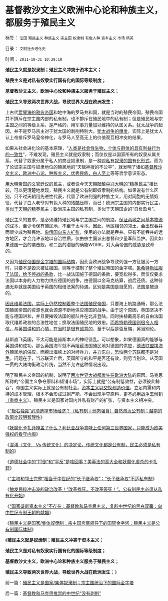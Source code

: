 # 基督教沙文主义欧洲中心论和种族主义，都服务于殖民主义

标签： `法国` `殖民主义` `种族主义` `宗主国` `奴隶制` `有色人种` `资本主义` `市场` `精英` 

目录： `文明社会进化史`

时间： `2011-10-31 10:29:10`

**殖民主义就是奴隶制；殖民主义冲突于资本主义；**

**殖民主义是对私有奴隶实行国有化的国际等级制度；**

**基督教沙文主义，欧洲中心论和种族主义服务于殖民主义；**

**殖民主义导致两次世界大战，导致世界大战在欧洲发生**；

上古代[爱琴海的雅典帝国](../../../2010/5/20/美式民主，东南亚“民主”和雅典的民主.md)和地中海的罗马共和国，就是当时的殖民帝国。殖民帝国并不排斥在宗主国内部的私有制，也不排斥在殖民地中的私有制；但是殖民地与宗主国之间的等级关系，是严格的，用军事力量加以维持的从属关系。犹太战争的起因，并不是罗马宗主对于犹太国的剥削特别大。[犹太战争的爆发](../../../2011/9/26/一神教的专制主义和犹太战争的祸首.md)，实际上是犹太人认上帝排斥罗马皇帝神化，与罗马人至高无上的价值观互相冲突的结果。

如果从社会进化论的基本原理，“[人类是社会性生物，个体与群体的具有利益行为的一致性](../../../2010/3/10/进化论无缝衔接个人与社群的行为.md)”，不难发现，殖民主义就是奴隶制；而仅仅是以国家所有的奴隶从属关系，代替了奴隶分属于私人的商业奴隶制，是一[种对私有奴隶的国有化形式](../../../2011/3/31/商业奴隶制和美国人不爱国.md)。而为了论证宗主国与奴隶地位的殖民地的“天赋神授的不公平”，就发明了诸如[基督教沙文主义，欧洲中心论，种族主义，优秀民族，白人至上](../../../2011/7/18/基督教“人人平等”的进化史和种族主义.md)等等哲学意识形态。

[用大明帝国的文官廷议的民主](http://darthvad.blog.163.com/blog/static/5339947020094211013072/)，或者说今天[天朝酝酿中兴大明的“精英民主”](../../../2011/2/1/人道主义如何构筑君权神授？.md)相比较，可以更清楚地发现，殖民主义就是公有制即奴隶制的结构。如果说有什么区别，只不过天朝用先进性代表，代替了欧洲列强的种族主义，用对同胞的无情奴役，代替了白人老爷对有色人种的残酷压榨，而已！欧洲宗主国的内部实行民主，[类似于天朝的精英民主](../../../2009/9/13/三种利益体的民主设想构成天堂地狱史.md)；欧洲宗主国的私有制，类似于天朝国企的“自负盈亏”。

殖民主义的要求，是必须维持殖民地与宗主国之间的航路，[保证两地之间基本物流的成本](../../../2010/6/7/汉朝无为而治的物流基础和商鞅变法的唯心政法思想.md)，至少令保有殖民地，不至于太亏本。因此，地区相邻的领土，会出现吞并而很少成为殖民地。[象俄国向东方扩张](../../../2008/10/3/俄国不是中国模仿的对象.md)，使用的办法就是吞并。只有不能吞并的远方地区，才会允许该地以自治性质，仅由宗主国派出总督和少量军队监护。因此如果德国一战的袭击舰，和二战的潜艇的确能WORK，对大英帝国的威胁是致命的。

又因为[殖民帝国是金字塔的国际结构](../../../2008/12/20/英殖民帝国终结，是经济理由.md)，因此当欧洲战争导致列强一方征服另一方时，只要不是毁灭被征服国，则等于控制了整个殖民帝国的金字塔。[象希特勒征服了法国，给予停战的条款](../../../2009/12/12/德国不需要主动战争，精明的希特勒打了糊涂的帐.md)，比一战法国施于德国的条款，要宽松得多，而仅仅要求法国以本身的人力物力供应德国的战争，由德国以金马克结算，战后还债。这种待遇无非就是美国给予英国的租借法案的待遇。区别是美国是自愿的，法国是被迫的。

[因此维希法国，实际上仍然控制着整个法国殖民帝国](../../../2009/12/11/疯狂的日本和明智的德国和法国的“卖国英雄”.md)，只要海上航路通畅，那么法国殖民帝国的资源也就会源源不断地供应德国的战争。由于这个原因，英国坚决不能与德国讲和，并且要摧毁法国的舰队并在北非登陆，同时扶植戴高乐的自由法国取代维希政权的合法性地位；换取法国殖民地的效忠。[而希特勒德国则很令人相信，与英国讲和的心情，在当时是很有诚意的](../../../2009/12/13/希特勒德国低效地浪费了百年市场经济的积累.md)，至于以后是否反悔，另当别论。

赫斯直飞英国，不太可能是赫斯本人的神经错乱。可以想象，如果德国真的能够与英国讲和成功，那么英国海军就不再阻截法国殖民地对德国的供应，[德法联盟挟海外殖民地的供应](../../../2009/12/12/法西斯德国战争的目的是什么呢？.md)，而腾出海峡上的对峙兵力，[并力东向，恐怕两个苏联都不是对手](../../../2009/12/24/短板决定实力，要素替代的战斗力.md)。问题在于，当苏联灭亡后，英国所守的和平是否还有效，则另当别论。从英国一贯的大陆均衡政治传统，当然不允许这种情况出现。

明了殖民主义帝国的机制，说明了[两次世界大战都发生在欧洲大陆](../../../2011/3/18/资源短缺“生产过剩”？（民粹＋权贵）两次世界大战.md)的原因。马克思所称的“帝国主义争夺原料和倾销市场”，实际上就是“公有制低效益，必须彼此鲸吞”，帝国主义实际上就是公有制社会。[资本主义以交换创造价值](../../../2011/3/5/交换创造和平，生产制造战争.md)，立足内需和内持的成本管理，根本不会形成过剩产能，不会出现争夺原料，[更不必用战争去倾销（重商主义](../../../2011/4/2/国民主权原理维系了世界和平.md)）。殖民主义是国家对国内外私有财产的扩张，与资本主义相冲突。

《[“极右独裁”必须选择市场经济？（私有制＋弱肉强食）自然淘汰公有制；越南的政策比较明智理性](../../../2011/10/28/“极右独裁”必须选择私有制；越南政策更明智理性.md)》

《[妖魔化卡扎菲掩盖了什么？利比亚战争意味上任何第三世界国家，只能成为欧美强权的看守内阁](http://blog.sina.com.cn/s/blog_5563a64d0102duqu.html)》

《[混淆（文化　Vs 传统文化）的决定论，传统文化都是公有制，民主必须是私有制的](../../../2011/10/29/混淆（文化Vs传统文化）的决定论，掩盖了（私有制＝民主）.md)》

《[道德社会中的“打倒”和“平反”是啥回事？美英法的高大全和妖魔化虐杀的卡扎菲](../../../2011/10/29/道德社会中的“打倒”和“平反”是啥回事？.md)》

《[“主权和领土完整”相当于中世纪的“长子继承权”；“长子继承权”不适私有制](../../../2011/10/30/中世纪的长子继承权和领土完整.md)》

《[触发民粹冲击波的政治改革！“改革找死，不改革等死！”。公有制民主必须从私有化开始](../../../2011/10/30/脱离私有制的“民主”将毁于民粹冲击波.md)》

《[“国家垄断资本主义”不存在；基督教和马克思主义，复辟中世纪的黑白双簧；向中世纪专制王朝的献媚](../../../2011/10/30/“国家垄断资本主义”的大脑急转弯.md)》

《[殖民主义是国家/集体奴隶制；宗主国宫庭领导下的国际金字塔；殖民主义是公有制国际体制](../../../2011/10/31/殖民主义是国家／集体奴隶制；宗主国统治下的国际金字塔.md)》

《**殖民主义就是奴隶制；殖民主义冲突于资本主义；**

**殖民主义是对私有奴隶实行国有化的国际等级制度；**

**基督教沙文主义，欧洲中心论和种族主义服务于殖民主义；**

**殖民主义导致两次世界大战，导致世界大战在欧洲发生**；》



前一篇：[殖民主义是国家/集体奴隶制；宗主国统治下的国际金字塔](../../../2011/10/31/殖民主义是国家／集体奴隶制；宗主国统治下的国际金字塔.md)

后一篇：[基督教和马克思推崇的中世纪“没有剥削”](../../../2011/10/31/基督教和马克思推崇的中世纪“没有剥削”.md)